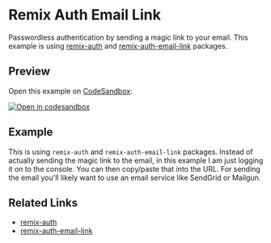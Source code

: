 # Remix Auth Email Link

Passwordless authentication by sending a magic link to your email. This example is using [remix-auth](https://github.com/sergiodxa/remix-auth) and [remix-auth-email-link](https://github.com/pbteja1998/remix-auth-email-link) packages.

## Preview

Open this example on [CodeSandbox](https://codesandbox.com):

[![Open in codesandbox](https://codesandbox.io/static/img/play-codesandbox.svg)](https://codesandbox.io/s/github/remix-run/remix/tree/main/examples/remix-auth-email-link)

## Example

This is using `remix-auth` and `remix-auth-email-link` packages. Instead of actually sending the magic link to the email, in this example I am just logging it on to the console. You can then copy/paste that into the URL. For sending the email you'll likely want to use an email service like SendGrid or Mailgun.

## Related Links

- [remix-auth](https://github.com/sergiodxa/remix-auth)
- [remix-auth-email-link](https://github.com/pbteja1998/remix-auth-email-link)